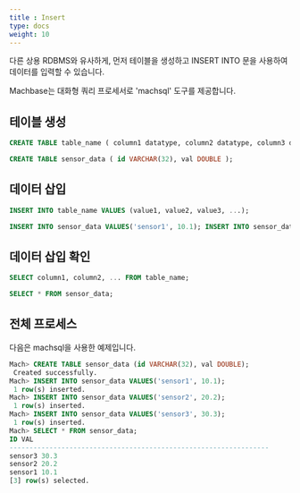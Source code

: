 ```yaml
---
title : Insert
type: docs
weight: 10
---
```


다른 상용 RDBMS와 유사하게, 먼저 테이블을 생성하고 INSERT INTO 문을 사용하여 데이터를 입력할 수 있습니다.

Machbase는 대화형 쿼리 프로세서로 'machsql' 도구를 제공합니다.


## 테이블 생성

```sql
CREATE TABLE table_name ( column1 datatype, column2 datatype, column3 datatype, .... );
```

```sql
CREATE TABLE sensor_data ( id VARCHAR(32), val DOUBLE );
```


## 데이터 삽입

```sql
INSERT INTO table_name VALUES (value1, value2, value3, ...);
```

```sql
INSERT INTO sensor_data VALUES('sensor1', 10.1); INSERT INTO sensor_data VALUES('sensor2', 20.2); INSERT INTO sensor_data VALUES('sensor3', 30.3);
```


## 데이터 삽입 확인

```sql
SELECT column1, column2, ... FROM table_name;
```

```sql
SELECT * FROM sensor_data;
```


## 전체 프로세스

다음은 machsql을 사용한 예제입니다.

```sql
Mach> CREATE TABLE sensor_data (id VARCHAR(32), val DOUBLE);
 Created successfully.
Mach> INSERT INTO sensor_data VALUES('sensor1', 10.1);
 1 row(s) inserted.
Mach> INSERT INTO sensor_data VALUES('sensor2', 20.2);
 1 row(s) inserted.
Mach> INSERT INTO sensor_data VALUES('sensor3', 30.3);
 1 row(s) inserted.
Mach> SELECT * FROM sensor_data;
ID VAL
-----------------------------------------------------------------
sensor3 30.3
sensor2 20.2
sensor1 10.1
[3] row(s) selected.
```
